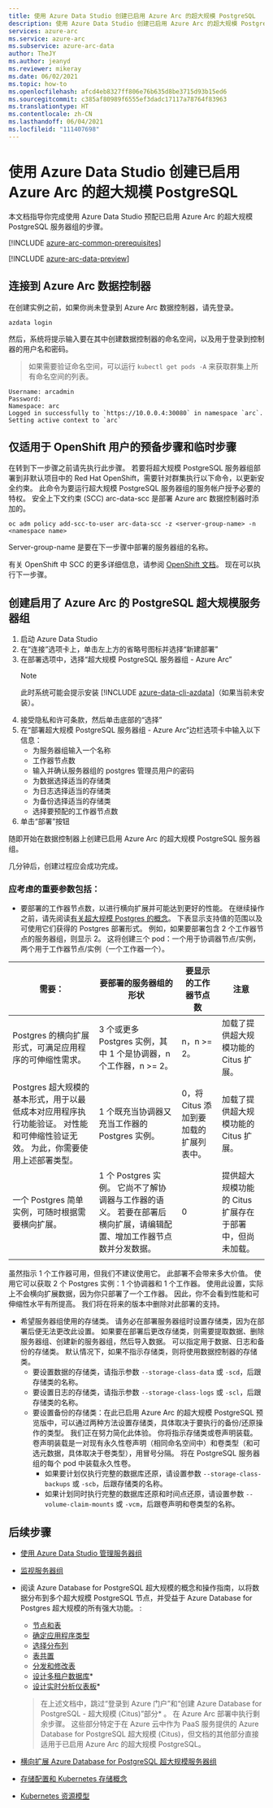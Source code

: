 ```yaml
---
title: 使用 Azure Data Studio 创建已启用 Azure Arc 的超大规模 PostgreSQL
description: 使用 Azure Data Studio 创建已启用 Azure Arc 的超大规模 PostgreSQL
services: azure-arc
ms.service: azure-arc
ms.subservice: azure-arc-data
author: TheJY
ms.author: jeanyd
ms.reviewer: mikeray
ms.date: 06/02/2021
ms.topic: how-to
ms.openlocfilehash: afcd4eb8327ff806e76b635d8be3715d93b15ed6
ms.sourcegitcommit: c385af80989f6555ef3dadc17117a78764f83963
ms.translationtype: HT
ms.contentlocale: zh-CN
ms.lasthandoff: 06/04/2021
ms.locfileid: "111407698"
---
```

# <a name="create-azure-arc-enabled-postgresql-hyperscale-using-azure-data-studio"></a>使用 Azure Data Studio 创建已启用 Azure Arc 的超大规模 PostgreSQL

本文档指导你完成使用 Azure Data Studio 预配已启用 Azure Arc 的超大规模 PostgreSQL 服务器组的步骤。

[!INCLUDE [azure-arc-common-prerequisites](../../../includes/azure-arc-common-prerequisites.md)]

[!INCLUDE [azure-arc-data-preview](../../../includes/azure-arc-data-preview.md)]

## <a name="connect-to-the-azure-arc-data-controller"></a>连接到 Azure Arc 数据控制器

在创建实例之前，如果你尚未登录到 Azure Arc 数据控制器，请先登录。

```console
azdata login
```

然后，系统将提示输入要在其中创建数据控制器的命名空间，以及用于登录到控制器的用户名和密码。

> 如果需要验证命名空间，可以运行 ```kubectl get pods -A``` 来获取群集上所有命名空间的列表。

```console
Username: arcadmin
Password:
Namespace: arc
Logged in successfully to `https://10.0.0.4:30080` in namespace `arc`. Setting active context to `arc`
```

## <a name="preliminary-and-temporary-step-for-openshift-users-only"></a>仅适用于 OpenShift 用户的预备步骤和临时步骤

在转到下一步骤之前请先执行此步骤。 若要将超大规模 PostgreSQL 服务器组部署到非默认项目中的 Red Hat OpenShift，需要针对群集执行以下命令，以更新安全约束。 此命令为要运行超大规模 PostgreSQL 服务器组的服务帐户授予必要的特权。 安全上下文约束 (SCC) arc-data-scc 是部署 Azure arc 数据控制器时添加的。

```console
oc adm policy add-scc-to-user arc-data-scc -z <server-group-name> -n <namespace name>
```

Server-group-name 是要在下一步骤中部署的服务器组的名称。
   
有关 OpenShift 中 SCC 的更多详细信息，请参阅 [OpenShift 文档](https://docs.openshift.com/container-platform/4.2/authentication/managing-security-context-constraints.html)。
现在可以执行下一步骤。

## <a name="create-an-azure-arc-enabled-postgresql-hyperscale-server-group"></a>创建启用了 Azure Arc 的 PostgreSQL 超大规模服务器组

1. 启动 Azure Data Studio
1. 在“连接”选项卡上，单击左上方的省略号图标并选择“新建部署”
1. 在部署选项中，选择“超大规模 PostgreSQL 服务器组 - Azure Arc”
    >[!NOTE]
    > 此时系统可能会提示安装 [!INCLUDE [azure-data-cli-azdata](../../../includes/azure-data-cli-azdata.md)]（如果当前未安装）。
1. 接受隐私和许可条款，然后单击底部的“选择”
1. 在“部署超大规模 PostgreSQL 服务器组 - Azure Arc”边栏选项卡中输入以下信息：
   - 为服务器组输入一个名称
   - 工作器节点数
   - 输入并确认服务器组的 postgres 管理员用户的密码
   - 为数据选择适当的存储类
   - 为日志选择适当的存储类
   - 为备份选择适当的存储类
   - 选择要预配的工作器节点数
1. 单击“部署”按钮

随即开始在数据控制器上创建已启用 Azure Arc 的超大规模 PostgreSQL 服务器组。

几分钟后，创建过程应会成功完成。

### <a name="important-parameters-you-should-consider"></a>应考虑的重要参数包括：

- 要部署的工作器节点数，以进行横向扩展并可能达到更好的性能。 在继续操作之前，请先阅读[有关超大规模 Postgres 的概念](concepts-distributed-postgres-hyperscale.md)。 下表显示支持值的范围以及可使用它们获得的 Postgres 部署形式。 例如，如果要部署包含 2 个工作器节点的服务器组，则显示 2。 这将创建三个 pod：一个用于协调器节点/实例，两个用于工作器节点/实例（一个工作器一个）。



|需要：   |要部署的服务器组的形状   |要显示的工作器节点数   |注意   |
|---|---|---|---|
|Postgres 的横向扩展形式，可满足应用程序的可伸缩性需求。   |3 个或更多 Postgres 实例，其中 1 个是协调器，n 个工作器，n >= 2。   |n，n >= 2。   |加载了提供超大规模功能的 Citus 扩展。   |
|Postgres 超大规模的基本形式，用于以最低成本对应用程序执行功能验证。 对性能和可伸缩性验证无效。 为此，你需要使用上述部署类型。   |1 个既充当协调器又充当工作器的 Postgres 实例。   |0，将 Citus 添加到要加载的扩展列表中。   |加载了提供超大规模功能的 Citus 扩展。   |
|一个 Postgres 简单实例，可随时根据需要横向扩展。   |1 个 Postgres 实例。 它尚不了解协调器与工作器的语义。 若要在部署后横向扩展，请编辑配置、增加工作器节点数并分发数据。   |0   |提供超大规模功能的 Citus 扩展存在于部署中，但尚未加载。   |
|   |   |   |   |

虽然指示 1 个工作器可用，但我们不建议使用它。 此部署不会带来多大价值。 使用它可以获取 2 个 Postgres 实例：1 个协调器和 1 个工作器。 使用此设置，实际上不会横向扩展数据，因为你只部署了一个工作器。 因此，你不会看到性能和可伸缩性水平有所提高。 我们将在将来的版本中删除对此部署的支持。

- 希望服务器组使用的存储类。 请务必在部署服务器组时设置存储类，因为在部署后便无法更改此设置。 如果要在部署后更改存储类，则需要提取数据、删除服务器组、创建新的服务器组，然后导入数据。 可以指定用于数据、日志和备份的存储类。 默认情况下，如果不指示存储类，则将使用数据控制器的存储类。
    - 要设置数据的存储类，请指示参数 `--storage-class-data` 或 `-scd`，后跟存储类的名称。
    - 要设置日志的存储类，请指示参数 `--storage-class-logs` 或 `-scl`，后跟存储类的名称。
    - 要设置备份的存储类：在此已启用 Azure Arc 的超大规模 PostgreSQL 预览版中，可以通过两种方法设置存储类，具体取决于要执行的备份/还原操作的类型。 我们正在努力简化此体验。 你将指示存储类或卷声明装载。 卷声明装载是一对现有永久性卷声明（相同命名空间中）和卷类型（和可选元数据，具体取决于卷类型），用冒号分隔。 将在 PostgreSQL 服务器组的每个 pod 中装载永久性卷。
        - 如果要计划仅执行完整的数据库还原，请设置参数 `--storage-class-backups` 或 `-scb`，后跟存储类的名称。
        - 如果计划同时执行完整的数据库还原和时间点还原，请设置参数 `--volume-claim-mounts` 或 `-vcm`，后跟卷声明和卷类型的名称。


## <a name="next-steps"></a>后续步骤
- [使用 Azure Data Studio 管理服务器组](manage-postgresql-hyperscale-server-group-with-azure-data-studio.md)
- [监视服务器组](monitor-grafana-kibana.md)
- 阅读 Azure Database for PostgreSQL 超大规模的概念和操作指南，以将数据分布到多个超大规模 PostgreSQL 节点，并受益于 Azure Database for Postgres 超大规模的所有强大功能。 :
    * [节点和表](../../postgresql/concepts-hyperscale-nodes.md)
    * [确定应用程序类型](../../postgresql/concepts-hyperscale-app-type.md)
    * [选择分布列](../../postgresql/concepts-hyperscale-choose-distribution-column.md)
    * [表共置](../../postgresql/concepts-hyperscale-colocation.md)
    * [分发和修改表](../../postgresql/howto-hyperscale-modify-distributed-tables.md)
    * [设计多租户数据库](../../postgresql/tutorial-design-database-hyperscale-multi-tenant.md)*
    * [设计实时分析仪表板](../../postgresql/tutorial-design-database-hyperscale-realtime.md)*

    > 在上述文档中，跳过“登录到 Azure 门户”和“创建 Azure Database for PostgreSQL - 超大规模 (Citus)”部分\* 。 在 Azure Arc 部署中执行剩余步骤。 这些部分特定于在 Azure 云中作为 PaaS 服务提供的 Azure Database for PostgreSQL 超大规模 (Citus)，但文档的其他部分直接适用于已启用 Azure Arc 的超大规模 PostgreSQL。

- [横向扩展 Azure Database for PostgreSQL 超大规模服务器组](scale-out-in-postgresql-hyperscale-server-group.md)
- [存储配置和 Kubernetes 存储概念](storage-configuration.md)
- [Kubernetes 资源模型](https://github.com/kubernetes/community/blob/master/contributors/design-proposals/scheduling/resources.md#resource-quantities)

